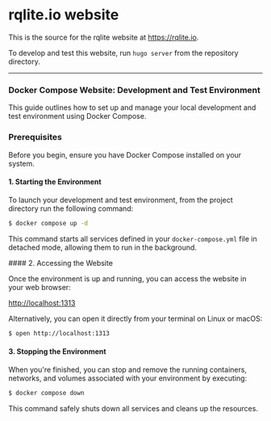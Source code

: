 # rqlite.io website

This is the source for the rqlite website at https://rqlite.io.

To develop and test this website, run `hugo server` from the repository directory.

---

### Docker Compose Website: Development and Test Environment

This guide outlines how to set up and manage your local development and test environment using Docker Compose.


### Prerequisites

Before you begin, ensure you have Docker Compose installed on your system.


#### 1. Starting the Environment

To launch your development and test environment, from the project directory run the following command:

```bash
$ docker compose up -d
```

This command starts all services defined in your `docker-compose.yml` file in detached mode, allowing them to run in the background.


#### 2. Accessing the Website

Once the environment is up and running, you can access the website in your web browser:

[http://localhost:1313](http://localhost:1313)

Alternatively, you can open it directly from your terminal on Linux or macOS:

```bash
$ open http://localhost:1313
```


#### 3. Stopping the Environment

When you're finished, you can stop and remove the running containers, networks, and volumes associated with your environment by executing:

```bash
$ docker compose down
```

This command safely shuts down all services and cleans up the resources.
